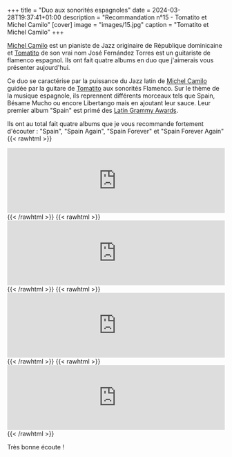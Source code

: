 +++
title = "Duo aux sonorités espagnoles"
date = 2024-03-28T19:37:41+01:00
description = "Recommandation n°15 - Tomatito et Michel Camilo"
[cover]
image = "images/15.jpg"
caption = "Tomatito et Michel Camilo"
+++

[Michel Camilo](https://fr.wikipedia.org/wiki/Michel_Camilo) est un pianiste de Jazz originaire de République
dominicaine et [Tomatito](https://fr.wikipedia.org/wiki/Tomatito) de son vrai nom José Fernández Torres est un
guitariste de flamenco espagnol. Ils ont fait quatre albums en duo que j'aimerais vous présenter aujourd'hui.

Ce duo se caractérise par la puissance du Jazz latin de [Michel Camilo](https://fr.wikipedia.org/wiki/Michel_Camilo)
guidée par la guitare de [Tomatito](https://fr.wikipedia.org/wiki/Tomatito) aux sonorités
Flamenco. Sur le thème de la musique espagnole, ils reprennent différents morceaux tels que Spain, Bésame Mucho ou
encore Libertango mais en ajoutant leur sauce. Leur premier album "Spain" est primé
des [Latin Grammy Awards](https://www.latingrammy.com/). 

Ils ont au total fait quatre albums que je vous recommande
fortement d'écouter : "Spain", "Spain Again", "Spain Forever" et "Spain
Forever Again"
{{< rawhtml >}}
<iframe width="100%" height="150" src="https://odesli.co/embed/?url=https%3A%2F%2Falbum.link%2Fspain&theme=light" frameborder="0" allowfullscreen sandbox="allow-same-origin allow-scripts allow-presentation allow-popups allow-popups-to-escape-sandbox" allow="clipboard-read; clipboard-write"></iframe>
{{< /rawhtml >}}
{{< rawhtml >}}
<iframe width="100%" height="150" src="https://odesli.co/embed/?url=https%3A%2F%2Falbum.link%2Fspainagain&theme=light" frameborder="0" allowfullscreen sandbox="allow-same-origin allow-scripts allow-presentation allow-popups allow-popups-to-escape-sandbox" allow="clipboard-read; clipboard-write"></iframe>
{{< /rawhtml >}}
{{< rawhtml >}}
<iframe width="100%" height="150" src="https://odesli.co/embed/?url=https%3A%2F%2Falbum.link%2Fspainforever&theme=light" frameborder="0" allowfullscreen sandbox="allow-same-origin allow-scripts allow-presentation allow-popups allow-popups-to-escape-sandbox" allow="clipboard-read; clipboard-write"></iframe>
{{< /rawhtml >}}
{{< rawhtml >}}
<iframe width="100%" height="150" src="https://odesli.co/embed/?url=https%3A%2F%2Falbum.link%2Fspainforeveragain&theme=light" frameborder="0" allowfullscreen sandbox="allow-same-origin allow-scripts allow-presentation allow-popups allow-popups-to-escape-sandbox" allow="clipboard-read; clipboard-write"></iframe>
{{< /rawhtml >}}

Très bonne écoute !